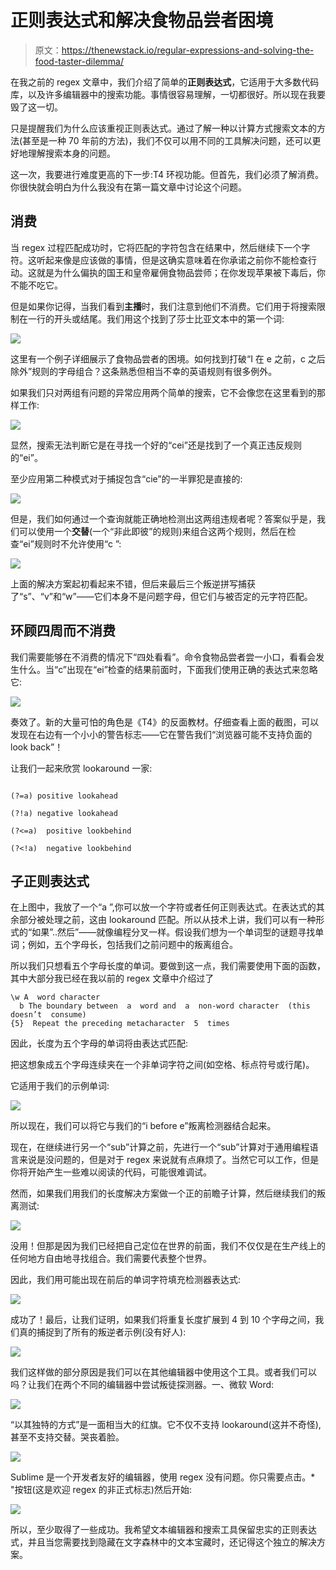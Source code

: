 # 正则表达式和解决食物品尝者困境

> 原文：<https://thenewstack.io/regular-expressions-and-solving-the-food-taster-dilemma/>

在我之前的 regex 文章中，我们介绍了简单的**正则表达式**，它适用于大多数代码库，以及许多编辑器中的搜索功能。事情很容易理解，一切都很好。所以现在我要毁了这一切。

只是提醒我们为什么应该重视正则表达式。通过了解一种以计算方式搜索文本的方法(甚至是一种 70 年前的方法)，我们不仅可以用不同的工具解决问题，还可以更好地理解搜索本身的问题。

这一次，我要进行难度更高的下一步:T4 环视功能。但首先，我们必须了解消费。你很快就会明白为什么我没有在第一篇文章中讨论这个问题。

## 消费

当 regex 过程匹配成功时，它将匹配的字符包含在结果中，然后继续下一个字符。这听起来像是应该做的事情，但是这确实意味着在你承诺之前你不能检查行动。这就是为什么偏执的国王和皇帝雇佣食物品尝师；在你发现苹果被下毒后，你不能不吃它。

但是如果你记得，当我们看到**主播**时，我们注意到他们不消费。它们用于将搜索限制在一行的开头或结尾。我们用这个找到了莎士比亚文本中的第一个词:

![](img/4d1cc86548e750b0f095d5eb4deabf3f.png)

这里有一个例子详细展示了食物品尝者的困境。如何找到打破“I 在 e 之前，c 之后除外”规则的字母组合？这条熟悉但相当不幸的英语规则有很多例外。

如果我们只对两组有问题的异常应用两个简单的搜索，它不会像您在这里看到的那样工作:

![](img/eaebca89cfe484a763d9f74240d190b5.png)

显然，搜索无法判断它是在寻找一个好的“cei”还是找到了一个真正违反规则的“ei”。

至少应用第二种模式对于捕捉包含“cie”的一半罪犯是直接的:

![](img/0498f1b5f463805ad6060535e7c02adf.png)

但是，我们如何通过一个查询就能正确地检测出这两组违规者呢？答案似乎是，我们可以使用一个**交替**(一个“非此即彼”的规则)来组合这两个规则，然后在检查“ei”规则时不允许使用“c ”:

![](img/1b6a83122d72164c0770dc02b7db6305.png)

上面的解决方案起初看起来不错，但后来最后三个叛逆拼写捕获了“s”、“v”和“w”——它们本身不是问题字母，但它们与被否定的元字符匹配。

## 环顾四周而不消费

我们需要能够在不消费的情况下“四处看看”。命令食物品尝者尝一小口，看看会发生什么。当“c”出现在“ei”检查的结果前面时，下面我们使用正确的表达式来忽略它:

![](img/2ab7cdbaa2d14ea31c8c323bb1078f56.png)

奏效了。新的大量可怕的角色是《T4》的反面教材。仔细查看上面的截图，可以发现在右边有一个小小的警告标志——它在警告我们“浏览器可能不支持负面的 look back”！

让我们一起来欣赏 lookaround 一家:

```

(?=a) positive lookahead

(?!a) negative lookahead

(?<=a)  positive lookbehind  

(?<!a)  negative lookbehind

```

## 子正则表达式

在上图中，我放了一个“a ”,你可以放一个字符或者任何正则表达式。在表达式的其余部分被处理之前，这由 lookaround 匹配。所以从技术上讲，我们可以有一种形式的“如果”..然后”——就像编程分叉一样。假设我们想为一个单词型的谜题寻找单词；例如，五个字母长，包括我们之前问题中的叛离组合。

所以我们只想看五个字母长度的单词。要做到这一点，我们需要使用下面的函数，其中大部分我已经在我以前的 regex 文章中介绍过了

```
\w A  word character
  b The boundary between  a  word and  a  non-word character  (this doesn’t  consume)
{5}  Repeat the preceding metacharacter  5  times

```

因此，长度为五个字母的单词将由表达式匹配:

把这想象成五个字母连续夹在一个非单词字符之间(如空格、标点符号或行尾)。

它适用于我们的示例单词:

![](img/521a261c3f5e0cf42ffdb21c45ee2410.png)

所以现在，我们可以将它与我们的“i before e”叛离检测器结合起来。

现在，在继续进行另一个“sub”计算之前，先进行一个“sub”计算对于通用编程语言来说是没问题的，但是对于 regex 来说就有点麻烦了。当然它可以工作，但是你将开始产生一些难以阅读的代码，可能很难调试。

然而，如果我们用我们的长度解决方案做一个正的前瞻子计算，然后继续我们的叛离测试:

![](img/9beb6791aa5631c05ef027c5bf98f68d.png)

没用！但那是因为我们已经把自己定位在世界的前面，我们不仅仅是在生产线上的任何地方自由地寻找组合。我们需要代表整个世界。

因此，我们用可能出现在前后的单词字符填充检测器表达式:

![](img/0cee2502170eb3d1df0ed1a716aadf4a.png)

成功了！最后，让我们证明，如果我们将重复长度扩展到 4 到 10 个字母之间，我们真的捕捉到了所有的叛逆者示例(没有好人):

![](img/f8b8d72dde986b04d7a0b843da40e49d.png)

我们这样做的部分原因是我们可以在其他编辑器中使用这个工具。或者我们可以吗？让我们在两个不同的编辑器中尝试叛徒探测器。一、微软 Word:

![](img/95258e81da028f782ac55a47aa5776ce.png)

“以其独特的方式”是一面相当大的红旗。它不仅不支持 lookaround(这并不奇怪),甚至不支持交替。哭丧着脸。

![](img/1b5af8e76ba973e027193f1131b16611.png)

Sublime 是一个开发者友好的编辑器，使用 regex 没有问题。你只需要点击。* "按钮(这是欢迎 regex 的非正式标志)然后开始:

![](img/15e7f727f144016e5ce923890e036a9f.png)

所以，至少取得了一些成功。我希望文本编辑器和搜索工具保留忠实的正则表达式，并且当您需要找到隐藏在文字森林中的文本宝藏时，还记得这个独立的解决方案。

<svg xmlns:xlink="http://www.w3.org/1999/xlink" viewBox="0 0 68 31" version="1.1"><title>Group</title> <desc>Created with Sketch.</desc></svg>